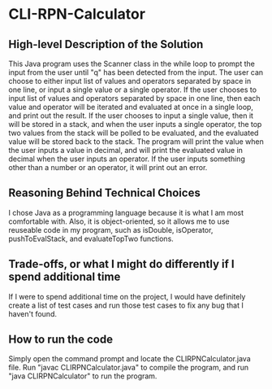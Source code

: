 # CLI-RPN-Calculator
## High-level Description of the Solution
This Java program uses the Scanner class in the while loop to prompt the input from the user until "q" has been detected from the input. The user can choose to either input list of values and operators separated by space in one line, or input a single value or a single operator. If the user chooses to input list of values and operators separated by space in one line, then each value and operator will be iterated and evaluated at once in a single loop, and print out the result. If the user chooses to input a single value, then it will be stored in a stack, and when the user inputs a single operator, the top two values from the stack will be polled to be evaluated, and the evaluated value will be stored back to the stack. The program will print the value when the user inputs a value in decimal, and will print the evaluated value in decimal when the user inputs an operator. If the user inputs something other than a number or an operator, it will print out an error.


## Reasoning Behind Technical Choices
I chose Java as a programming language because it is what I am most comfortable with. Also, it is object-oriented, so it allows me to use reuseable code in my program, such as isDouble, isOperator, pushToEvalStack, and evaluateTopTwo functions.


## Trade-offs, or what I might do differently if I spend additional time
If I were to spend additional time on the project, I would have definitely create a list of test cases and run those test cases to fix any bug that I haven't found.


## How to run the code
Simply open the command prompt and locate the CLIRPNCalculator.java file. Run "javac CLIRPNCalculator.java" to compile the program, and run "java CLIRPNCalculator" to run the program. 
